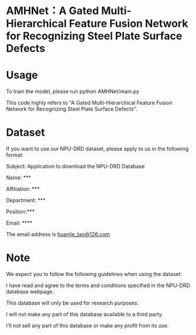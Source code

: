 # AMHNet：A Gated Multi-Hierarchical Feature Fusion Network for Recognizing Steel Plate Surface Defects

# Usage
To train the model, please run python AMHNet/main.py

This code highly refers to "A Gated Multi-Hierarchical Feature Fusion Network for Recognizing Steel Plate Surface Defects".


# Dataset
If you want to use our NPU-DRD dataset, please apply to us in the following format: 

Subject: Application to download the NPU-DRD Database    

Name: *** 

Affiliation: *** 

Department: *** 

Position:*** 

Email: **** 


The email address is huanjie_tao@126.com

# Note
We expect you to follow the following guidelines when using the dataset: 

I have read and agree to the terms and conditions specified in the NPU-DRD database webpage. 

This database will only be used for research purposes.  

I will not make any part of this database available to a third party.  

I'll not sell any part of this database or make any profit from its use.
